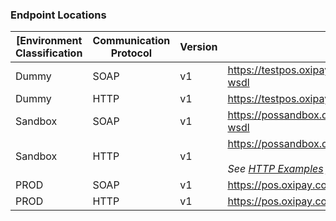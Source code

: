 ### Endpoint Locations

[Environment<br/>Classification | Communication<br/>Protocol | Version | URL]
|----------|----------|----------|----------|
Dummy | SOAP | v1 | <a href="https://testpos.oxipay.com.au/soap/v1/TestService.svc?wsdl">https://testpos.oxipay.com.au/soap/v1/TestService.svc?wsdl</a>
Dummy | HTTP | v1 | <a href="https://testpos.oxipay.com.au/webapi/v1/">https://testpos.oxipay.com.au/webapi/v1/</a>
Sandbox | SOAP | v1 | <a href="https://possandbox.oxipay.com.au/soap/v1/Service.svc?wsdl">https://possandbox.oxipay.com.au/soap/v1/Service.svc?wsdl</a>
Sandbox | HTTP | v1 | <a href="https://possandbox.oxipay.com.au/webapi/v1/">https://possandbox.oxipay.com.au/webapi/v1/</a><br/><br/><em>See <a href="/api_information/http_examples/">HTTP Examples</a> for a list of specific endpoints.</em>
PROD | SOAP | v1 | <a href="https://pos.oxipay.com.au/soap/v1/Service.svc?wsdl">https://pos.oxipay.com.au/soap/v1/Service.svc?wsdl</a>
PROD | HTTP | v1 | <a href="https://pos.oxipay.com.au/webapi/v1/">https://pos.oxipay.com.au/webapi/v1/</a>

